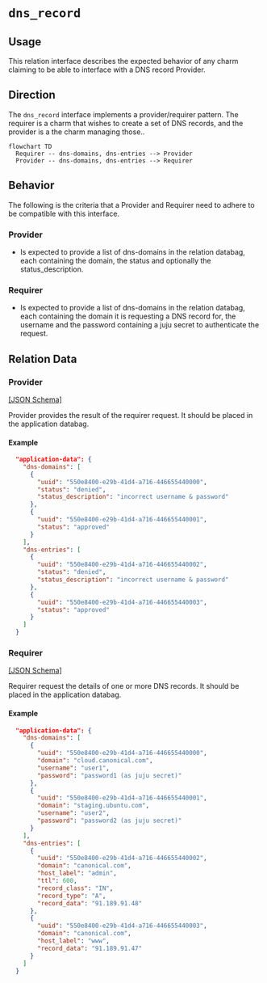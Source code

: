 # `dns_record`

## Usage

This relation interface describes the expected behavior of any charm claiming to be able to interface with a DNS record Provider.

## Direction

The `dns_record` interface implements a provider/requirer pattern. The requirer is a charm that wishes to create a set of DNS records, and the provider is a the charm managing those..
```mermaid
flowchart TD
  Requirer -- dns-domains, dns-entries --> Provider
  Provider -- dns-domains, dns-entries --> Requirer
```

## Behavior

The following is the criteria that a Provider and Requirer need to adhere to be compatible with this interface.

### Provider

- Is expected to provide a list of dns-domains in the relation databag, each containing the domain, the status and optionally the status_description.

### Requirer

- Is expected to provide a list of dns-domains in the relation databag, each containing the domain it is requesting a DNS record for, the username and the password containing a juju secret to authenticate the request.

## Relation Data

### Provider

[\[JSON Schema\]](./schemas/provider.json)

Provider provides the result of the requirer request. It should be placed in the application databag.

#### Example
```json
  "application-data": {
    "dns-domains": [
      {
        "uuid": "550e8400-e29b-41d4-a716-446655440000",
        "status": "denied",
        "status_description": "incorrect username & password"
      },
      {
        "uuid": "550e8400-e29b-41d4-a716-446655440001",
        "status": "approved"
      }
    ],
    "dns-entries": [
      {
        "uuid": "550e8400-e29b-41d4-a716-446655440002",
        "status": "denied",
        "status_description": "incorrect username & password"
      },
      {
        "uuid": "550e8400-e29b-41d4-a716-446655440003",
        "status": "approved"
      }
    ]
  }

```

### Requirer

[\[JSON Schema\]](./schemas/requirer.json)

Requirer request the details of one or more DNS records. It should be placed in the application databag.

#### Example

```json
  "application-data": {
    "dns-domains": [
      {
        "uuid": "550e8400-e29b-41d4-a716-446655440000",
        "domain": "cloud.canonical.com",
        "username": "user1",
        "password": "password1 (as juju secret)"
      },
      {
        "uuid": "550e8400-e29b-41d4-a716-446655440001",
        "domain": "staging.ubuntu.com",
        "username": "user2",
        "password": "password2 (as juju secret)"
      }
    ],
    "dns-entries": [
      {
        "uuid": "550e8400-e29b-41d4-a716-446655440002",
        "domain": "canonical.com",
        "host_label": "admin",
        "ttl": 600,
        "record_class": "IN",
        "record_type": "A",
        "record_data": "91.189.91.48"
      },
      {
        "uuid": "550e8400-e29b-41d4-a716-446655440003",
        "domain": "canonical.com",
        "host_label": "www",
        "record_data": "91.189.91.47"
      }
    ]
  }
```
